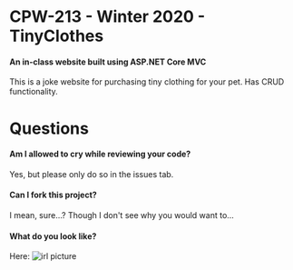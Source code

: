 # CPW-213 - Winter 2020 - TinyClothes
#### An in-class website built using ASP.NET Core MVC

This is a joke website for purchasing tiny clothing for your pet. Has CRUD functionality.

# Questions

#### Am I allowed to cry while reviewing your code?
Yes, but please only do so in the issues tab.

#### Can I fork this project?
I mean, sure...? Though I don't see why you would want to...

#### What do you look like?
Here:
![irl picture](https://i.ibb.co/qj4Jgrs/EHkz0-TRXUAMn19-F-1.jpg "it's legit just trust me dude")
